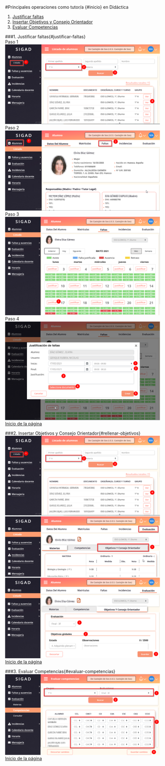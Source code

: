 #Principales operaciones como tutor/a {#inicio} en Didáctica
1. [Justificar faltas](#justificar-faltas)  
2. [Insertar Objetivos y Consejo Orientador](#rellenar-objetivos)   
3. [Evaluar Competencias](#evaluar-competencias)  
 
###1. Justificar faltas{#justificar-faltas}  
Paso 1  
![Justificar faltas 1](https://raw.githubusercontent.com/catedu/curso-basico-sigad/master/img/didactica/tutor/justificar_faltas/1_justificar_faltas.png)  
Paso 2  
![Justificar faltas 2](https://raw.githubusercontent.com/catedu/curso-basico-sigad/master/img/didactica/tutor/justificar_faltas/2_justificar_faltas.png)  
Paso 3  
![Justificar faltas 3](https://raw.githubusercontent.com/catedu/curso-basico-sigad/master/img/didactica/tutor/justificar_faltas/3_justificar_faltas.png)  
Paso 4  
![Justificar faltas 4](https://raw.githubusercontent.com/catedu/curso-basico-sigad/master/img/didactica/tutor/justificar_faltas/4_justificar_faltas.png)  
[Inicio de la página](#inicio)

###2. Insertar Objetivos y Consejo Orientador{#rellenar-objetivos} 
![Justificar faltas 1](https://raw.githubusercontent.com/catedu/curso-basico-sigad/master/img/didactica/tutor/objetivos_consejo/1_objetivos_consejo.png)  
![Justificar faltas 1](https://raw.githubusercontent.com/catedu/curso-basico-sigad/master/img/didactica/tutor/objetivos_consejo/2_objetivos_consejo.png)  
![Justificar faltas 1](https://raw.githubusercontent.com/catedu/curso-basico-sigad/master/img/didactica/tutor/objetivos_consejo/3_objetivos_consejo.png)  
[Inicio de la página](#inicio)

###3. Evaluar Competencias{#evaluar-competencias} 
![Evaluar competencias](https://raw.githubusercontent.com/catedu/curso-basico-sigad/master/img/didactica/tutor/evaluar_competencias/evaluar_competencias.png)  
[Inicio de la página](#inicio)